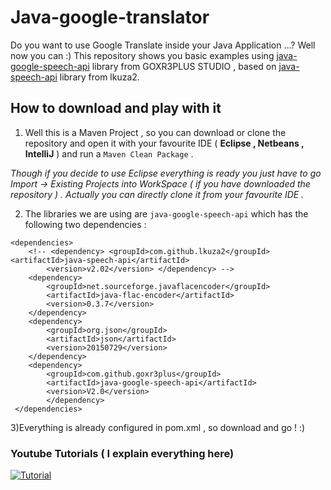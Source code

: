 # Java-google-translator
Do you want to use Google Translate inside your Java Application ...? Well now you can :) This repository shows you basic examples
using [java-google-speech-api](https://github.com/goxr3plus/java-speech-api) library from GOXR3PLUS STUDIO , based on [java-speech-api](https://github.com/lkuza2/java-speech-api) library from lkuza2.


## How to download and play with it 

1) Well this is a Maven Project , so you can download or clone the repository and open it with your favourite IDE ( **Eclipse , Netbeans , IntelliJ** )
and run a ``` Maven Clean Package ``` .

*Though if you decide to use Eclipse everything is ready  you just have to go Import -> Existing Projects into WorkSpace ( if you have downloaded the repository ) .
Actually you can directly clone it from your favourite IDE .* 

2) The libraries we are using are `java-google-speech-api` which has the following two dependencies :

```
<dependencies>
	<!-- <dependency> <groupId>com.github.lkuza2</groupId> <artifactId>java-speech-api</artifactId> 
		<version>v2.02</version> </dependency> -->
	<dependency>
		<groupId>net.sourceforge.javaflacencoder</groupId>
		<artifactId>java-flac-encoder</artifactId>
		<version>0.3.7</version>
	</dependency>
	<dependency>
		<groupId>org.json</groupId>
		<artifactId>json</artifactId>
		<version>20150729</version>
	</dependency>
	<dependency>
		<groupId>com.github.goxr3plus</groupId>
		<artifactId>java-google-speech-api</artifactId>
		<version>V2.0</version>
		</dependency>
 </dependencies>
  ```
  3)Everything is already configured in pom.xml , so download and go ! :)

### Youtube Tutorials ( I explain everything here)
[![Tutorial](http://img.youtube.com/vi/H9G02EkohtU/0.jpg)](https://www.youtube.com/watch?v=H9G02EkohtU)





